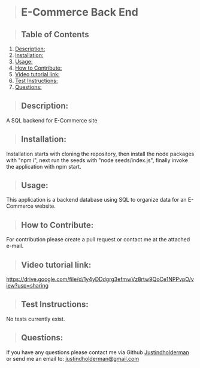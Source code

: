 
   
  > # E-Commerce Back End

  > 

  > ## Table of Contents

  1. [Description:](#description)
  2. [Installation:](#installation)
  3. [Usage:](#usage)
  4. [How to Contribute:](#how-to-contribute)
  4. [Video tutorial link:](#video-tutorial-link)
  6. [Test Instructions:](#test-instructions)
  7. [Questions:](#questions)

  > ## Description:
  A SQL backend for E-Commerce site

  > ## Installation:
  Installation starts with cloning the repository, then install the node packages with "npm i", next run the seeds with "node seeds/index.js", finally invoke the application with npm start.

  > ## Usage:
  This application is a backend database using SQL to organize data for an E-Commerce website.
  
  > ## How to Contribute:
  For contribution please create a pull request or contact me at the attached e-mail.
  
  > ## Video tutorial link:
  https://drive.google.com/file/d/1y4yDDdgrg3efmwVz8rtw9QoCe1NPPvpO/view?usp=sharing

  > ## Test Instructions:
  No tests currently exist.
  
  > ## Questions:
  If you have any questions please contact me via Github [Justindholderman](https://github.com/Justindholderman) or send me an email to: justindholderman@gmail.com
      
